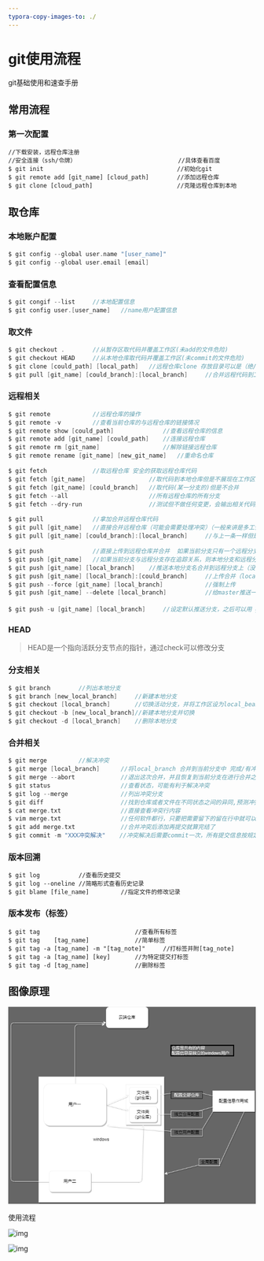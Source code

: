 ```yaml
---
typora-copy-images-to: ./
---
```


# **git使用流程**

git基础使用和速查手册

## 常用流程

### 第一次配置

```
//下载安装，远程仓库注册
//安全连接（ssh/令牌）							   //具体查看百度
$ git init										//初始化git
$ git remote add [git_name] [cloud_path]		//添加远程仓库
$ git clone [cloud_path]						//克隆远程仓库到本地 
```



## 取仓库

### 本地账户配置

```c
$ git config --global user.name "[user_name]"
$ git config --global user.email [email]
```

### 查看配置信息

```c
$ git congif --list		//本地配置信息
$ git config user.[user_name]	//name用户配置信息
```

### 取文件

```c
$ git checkout .		//从暂存区取代码并覆盖工作区(未add的文件危险)
$ git checkout HEAD		//从本地仓库取代码并覆盖工作区(未commit的文件危险)
$ git clone [could_path] [local_path]	//远程仓库clone 存放目录可以是（绝/相）对路径
$ git pull [git_name] [could_branch]:[local_branch]		//合并远程代码到工作区
```

### 远程相关

```C
$ git remote			//远程仓库的操作
$ git remote -v			//查看当前仓库的与远程仓库的链接情况
$ git remote show [could_path]				//查看远程仓库的信息
$ git remote add [git_name] [could_path]	//连接远程仓库
$ git remote rm [git_name]					//解除链接远程仓库
$ git remote rename [git_name] [new_git_name]	//重命名仓库
```

```c
$ git fetch				//取远程仓库	安全的获取远程仓库代码
$ git fetch	[git_name]					//取代码到本地仓库但是不展现在工作区(更安全)
$ git fetch [git_name] [could_branch]	//取代码(某一分支的)但是不合并
$ git fetch --all						//所有远程仓库的所有分支
$ git fetch --dry-run					//测试但不做任何变更，会输出相关代码提示
```

```C
$ git pull				//拿加合并远程仓库代码
$ git pull [git_name]	//直接合并远程仓库（可能会需要处理冲突）（一般来讲是多工作地点 同步最新）
$ git pull [git_name] [could_branch]:[local_branch]		//与上一条一样但是之定义分支
```

```C
$ git push				//直接上传到远程仓库并合并	如果当前分支只有一个远程分支，最简形式
$ git push [git_name]	//如果当前分支与远程分支存在追踪关系，则本地分支和远程分支都可以省略
$ git push [git_name] [local_branch]	//推送本地分支名合并到远程分支上（没有分支就新建）
$ git push [git_name] [local_branch]:[could_branch]		//上传合并（local很重要）
$ git push --force [git_name] [local_branch]			//强制上传
$ git push [git_name] --delete [local_branch]			//给master推送一个空内容（即删除）
    
$ git push -u [git_name] [local_branch]		//设定默认推送分支，之后可以用 git push
```

### HEAD

> HEAD是一个指向活跃分支节点的指针，通过check可以修改分支

### 分支相关

```C
$ git branch 		//列出本地分支
$ git branch [new_local_branch]		//新建本地分支
$ git checkout [local_branch]		//切换活动分支，并将工作区设为local_beanch的最新节点
$ git checkout -b [new_local_branch]//新建本地分支并切换
$ git checkout -d [local_branch]	//删除本地分支
```

### 合并相关

```C
$ git merge			//解决冲突
$ git merge [local_branch]		//将local_branch 合并到当前分支中 完成/有冲突
$ git merge --abort				//退出这次合并，并且恢复到当前分支在进行合并之前的状态
$ git status					//查看状态，可能有利于解决冲突
$ git log --merge				//列出冲突分支
$ git diff						//找到仓库或者文件在不同状态之间的异同,预测冲突
$ cat merge.txt					//直接查看冲突行内容
$ vim merge.txt					//任何软件都行，只要把需要留下的留在行中就可以了
$ git add merge.txt				//合并冲突后添加再提交就算完结了
$ git commit -m "XXX冲突解决"  	 //冲突解决后需要commit一次，所有提交信息按规定格式就好
```

### 版本回溯

```
$ git log			//查看历史提交
$ git log --oneline //简略形式查看历史记录
$ git blame [file_name]			//指定文件的修改记录
```

### 版本发布（标签）

```
$ git tag 							//查看所有标签
$ git tag    [tag_name]				//简单标签
$ git tag -a [tag_name] -m "[tag_note]"		//打标签并附[tag_note]
$ git tag -a [tag_name] [key]		//为特定提交打标签
$ git tag -d [tag_name]				//删除标签

```



## 图像原理

![git学习](git学习.png)

使用流程

![img](https://www.runoob.com/wp-content/uploads/2015/02/git-process.png)

![img](https://www.runoob.com/wp-content/uploads/2015/02/1352126739_7909.jpg)
